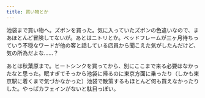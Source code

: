 ```yaml
---
title: 買い物とか
---
```


池袋まで買い物へ。ズボンを買った。気に入っていたズボンの色違いなので、まあほとんど冒険してないが。あとはニトリとか。ベッドフレームが三ヶ月待ちっていう不穏なワードが他の客と話している店員から聞こえた気がしたんだけど、気の所為だよな……？

あとは秋葉原まで。ヒートシンクを買ってから、別にここまで来る必要はなかったなと思った。眠すぎてそっから池袋に帰るのに東京方面に乗ったり（しかも東京駅に着くまで気づかなかった）池袋で散策するもほとんど何も買えなかったりした。やっぱカフェインがないと駄目っぽい。